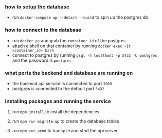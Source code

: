 ### how to setup the database
- run `docker-compose up --detach --build` to spin up the postgres db

###  how to connect to the database
- run `docker ps` and grab the `container_id` of the postgres
- attach a shell on that container by running `docker exec -it <container_id> bash`
- connect to postgres by running `psql -h localhost -p 5432 -U postgres` and the password is `postgres`

### what ports the backend and database are running on
- the backend api service is connected to port `3000`
- postgres is connected to the default port `5432`

### installing packages and running the service
1. run `npm install` to install the dependencies

2. run `npm run migrate:up` to create the database tables

3. run `npm run prod` to transpile and start the api server

